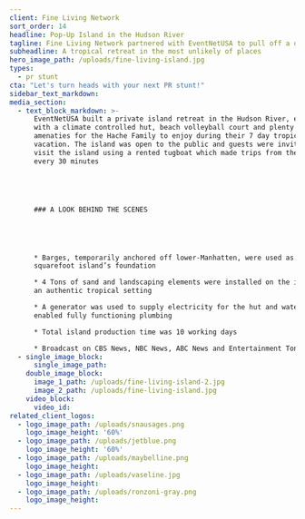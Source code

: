 ```yaml
---
client: Fine Living Network
sort_order: 14
headline: Pop-Up Island in the Hudson River
tagline: Fine Living Network partnered with EventNetUSA to pull off a one-of-kind PR Stunt promoting the travel and lifestyle channel’s debut in New York.
subheadline: A tropical retreat in the most unlikely of places
hero_image_path: /uploads/fine-living-island.jpg
types:
  - pr stunt
cta: "Let's turn heads with your next PR stunt!"
sidebar_text_markdown:
media_section:
  - text_block_markdown: >-
      EventNetUSA built a private island retreat in the Hudson River, equipped
      with a climate controlled hut, beach volleyball court and plenty of
      amenaties for the Hache Family to enjoy during their 7 day tropical
      vacation. The island was open to the public and guests were invited to
      visit the island using a rented tugboat which made trips from the mainland
      every 30 minutes





      ### A LOOK BEHIND THE SCENES





      * Barges, temporarily anchored off lower-Manhatten, were used as the 5,400
      squarefoot island’s foundation

      * 4 Tons of sand and landscaping elements were installed on the island for
      an authentic tropical setting

      * A generator was used to supply electricity for the hut and water tanks
      enabled fully functioning plumbing

      * Total island production time was 10 working days

      * Broadcast on CBS News, NBC News, ABC News and Entertainment Tonight
  - single_image_block:
      single_image_path:
    double_image_block:
      image_1_path: /uploads/fine-living-island-2.jpg
      image_2_path: /uploads/fine-living-island.jpg
    video_block:
      video_id:
related_client_logos:
  - logo_image_path: /uploads/snausages.png
    logo_image_height: '60%'
  - logo_image_path: /uploads/jetblue.png
    logo_image_height: '60%'
  - logo_image_path: /uploads/maybelline.png
    logo_image_height:
  - logo_image_path: /uploads/vaseline.jpg
    logo_image_height:
  - logo_image_path: /uploads/ronzoni-gray.png
    logo_image_height:
---
```



